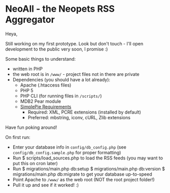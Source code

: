 NeoAll - the Neopets RSS Aggregator
===================================

Heya,

Still working on my first prototype. Look but don't touch - I'll open
development to the public very soon, I promise :)

Some basic things to understand:

  * written in PHP
  * the web root is in `/www/` - project files not in there are private
  * Dependencies (you should have a lot already):
    - Apache (.htaccess files)
    - PHP 5
    - PHP CLI (for running files in `/scripts/`)
    - MDB2 Pear module
    - [SimplePie Requirements][sreq]
      - Required: XML, PCRE extensions (installed by default)
      - Preferred: mbstring, iconv, cURL, Zlib extensions
      
Have fun poking around!

On first run:

  * Enter your database info in `config/db_config.php`
    (see `config/db_config.sample.php` for proper formatting)
  * Run
        $ scripts/load_sources.php
    to load the RSS feeds (you may want to put this on cron later)
  * Run
        $ migrations/main.php db:setup
        $ migrations/main.php db:version
        $ migrations/main.php db:migrate
    to get your database up-to-speed
  * Point Apache to `/www/` as the web root (NOT the root project folder!)
  * Pull it up and see if it worked! :)


[sreq]: http://simplepie.org/wiki/setup/requirements
